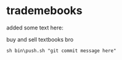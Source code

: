 # trademebooks

added some text here:

buy and sell textbooks bro

```
sh bin\push.sh "git commit message here"
```
